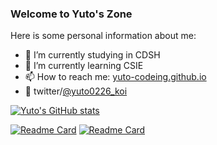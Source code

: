 <!--
**yuto-0226/yuto-0226** is a ✨ _special_ ✨ repository because its `README.md` (this file) appears on your GitHub profile.

Here are some ideas to get you started:

- 🔭 I’m currently working on ...
- 🌱 I’m currently learning ...
- 👯 I’m looking to collaborate on ...
- 🤔 I’m looking for help with ...
- 💬 Ask me about ...
- 📫 How to reach me: ...
- 😄 Pronouns: ...
- ⚡ Fun fact: ...
-->
### Welcome to Yuto's Zone
Here is some personal information about me:

- 🔭 I’m currently studying in CDSH
- 🌱 I’m currently learning CSIE
- 📫 How to reach me: [yuto-codeing.github.io](https://yuto-codeing.github.io/)
- 💬 twitter/[@yuto0226_koi](https://twitter.com/yuto0226_koi)

[![Yuto's GitHub stats](https://github-readme-stats.vercel.app/api?username=yuto-0226&show_icons=true&title_color=FFFFFF&text_color=FFFFFF&icon_color=FFFFFF&bg_color=16007A,45007A,5E007A,7A0066,7A0045)](https://github.com/anuraghazra/github-readme-stats)

[![Readme Card](https://github-readme-stats.vercel.app/api/pin/?username=yuto-0226&repo=popcat_autoclick&title_color=FFFFFF&text_color=FFFFFF&icon_color=FFFFFF&bg_color=16007A,45007A,5E007A,7A0066,7A0045)](https://github.com/anuraghazra/github-readme-stats)
[![Readme Card](https://github-readme-stats.vercel.app/api/pin/?username=yuto-0226&repo=perceptron_cpp&title_color=FFFFFF&text_color=FFFFFF&icon_color=FFFFFF&bg_color=16007A,45007A,5E007A,7A0066,7A0045)](https://github.com/anuraghazra/github-readme-stats)
